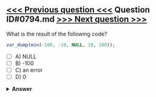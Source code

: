 [<<< Previous question <<<](0793.md)   Question ID#0794.md   [>>> Next question >>>](0795.md)
---

What is the result of the following code?


```php
var_dump(min(-100, -10, NULL, 10, 100));
```

- [ ] A) NULL
- [ ] B) -100
- [ ] C) an error
- [ ] D) 0

<details><summary><b>Answer</b></summary>
<p>
  Answer: <strong>A</strong>
</p>
</details>
